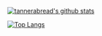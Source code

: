 [![tannerabread's github stats](https://github-readme-stats.vercel.app/api?username=tannerabread&show_icons=true&theme=cobalt&hide_border=true&bg_color=0D1117)](https://github.com/anuraghazra/github-readme-stats)

[![Top Langs](https://github-readme-stats.vercel.app/api/top-langs/?username=tannerabread&layout=compact&theme=cobalt&hide_border=true&bg_color=0D1117)](https://github.com/anuraghazra/github-readme-stats)
